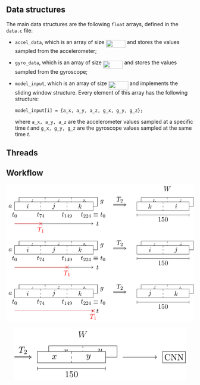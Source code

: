 ## Data structures

The main data structures are the following `float` arrays, defined in the `data.c` file:

- `accel_data`, which is an array of size <img src="svgs/aea3066e131899c6c8c7507a4a7fe991.svg?invert_in_darkmode" align=middle width=52.968029399999985pt height=21.18721440000001pt/> and stores the values sampled from the accelerometer;
- `gyro_data`, which is an array of size <img src="svgs/aea3066e131899c6c8c7507a4a7fe991.svg?invert_in_darkmode" align=middle width=52.968029399999985pt height=21.18721440000001pt/> and stores the values sampled from the gyroscope;
- `model_input`, which is an array of size <img src="svgs/4f984a23f833e67c6666c78106bd4f7b.svg?invert_in_darkmode" align=middle width=52.968029399999985pt height=21.18721440000001pt/> and implements the sliding window structure. Every element of this array has the following structure:

   ```
   model_input[i] = {a_x, a_y, a_z, g_x, g_y, g_z};
   ```
   
   where `a_x, a_y, a_z` are the accelerometer values sampled at a specific time $t$ and `g_x, g_y, g_z` are the gyroscope values sampled at the same time $t$.

## Threads

## Workflow

<p align="center">
  <img width="650" src="svgs/application_1.svg" />
</p>
<p align="center">
  <img width="465" src="svgs/application_2.svg" />
</p>